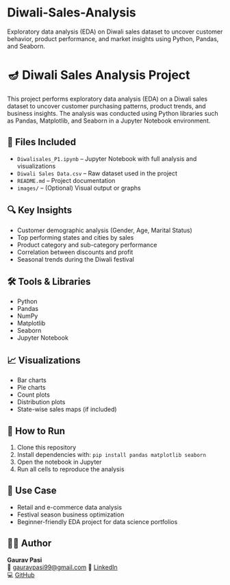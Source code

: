 # Diwali-Sales-Analysis
Exploratory data analysis (EDA) on Diwali sales dataset to uncover customer behavior, product performance, and market insights using Python, Pandas, and Seaborn.

# 🪔 Diwali Sales Analysis Project

This project performs exploratory data analysis (EDA) on a Diwali sales dataset to uncover customer purchasing patterns, product trends, and business insights. The analysis was conducted using Python libraries such as Pandas, Matplotlib, and Seaborn in a Jupyter Notebook environment.

## 📁 Files Included

- `Diwalisales_P1.ipynb` – Jupyter Notebook with full analysis and visualizations
- `Diwali Sales Data.csv` – Raw dataset used in the project
- `README.md` – Project documentation
- `images/` – (Optional) Visual output or graphs

## 🔍 Key Insights

- Customer demographic analysis (Gender, Age, Marital Status)
- Top performing states and cities by sales
- Product category and sub-category performance
- Correlation between discounts and profit
- Seasonal trends during the Diwali festival

## 🛠️ Tools & Libraries

- Python
- Pandas
- NumPy
- Matplotlib
- Seaborn
- Jupyter Notebook

## 📈 Visualizations

- Bar charts
- Pie charts
- Count plots
- Distribution plots
- State-wise sales maps (if included)

## 🚀 How to Run

1. Clone this repository
2. Install dependencies with: `pip install pandas matplotlib seaborn`
3. Open the notebook in Jupyter
4. Run all cells to reproduce the analysis

## 📌 Use Case

- Retail and e-commerce data analysis
- Festival season business optimization
- Beginner-friendly EDA project for data science portfolios

## 👨‍💻 Author

**Gaurav Pasi**  
📧 gauravpasi99@gmail.com 
🔗 [LinkedIn](https://www.linkedin.com/in/gaurav-pasi-53565a222/)  
💻 [GitHub](https://github.com/GauravPasi10423)
